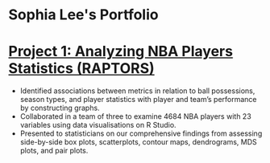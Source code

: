 # Sophia Lee's Portfolio 

# [Project 1: Analyzing NBA Players Statistics (RAPTORS)](https://sophjoo.github.io/NBA_RAPTOR_Report/NBA_RAPTOR_Report.html)

* Identified associations between metrics in relation to ball possessions, season types, and player statistics with player and team’s performance by constructing graphs. 
* Collaborated in a team of three to examine 4684 NBA players with 23 variables using data visualisations on R Studio.
* Presented to statisticians on our comprehensive findings from assessing side-by-side box plots, scatterplots, contour maps, dendrograms, MDS plots, and pair plots.      
